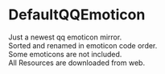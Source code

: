 # DefaultQQEmoticon
Just a newest qq emoticon mirror.  
Sorted and renamed in emoticon code order.  
Some emoticons are not included.  
All Resources are downloaded from web.  
